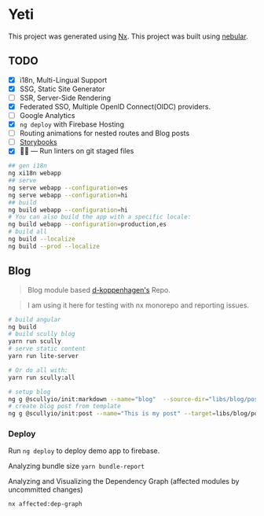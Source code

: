 # Yeti

This project was generated using [Nx](https://nx.dev). This project was built using [nebular](https://akveo.github.io/nebular/).

## TODO

- [x] i18n, Multi-Lingual Support
- [x] SSG, Static Site Generator
- [ ] SSR, Server-Side Rendering
- [x] Federated SSO, Multiple OpenID Connect(OIDC) providers.
- [ ] Google Analytics
- [x] `ng deploy` with Firebase Hosting
- [ ] Routing animations for nested routes and Blog posts
- [ ] [Storybooks](https://storybook.js.org/)
- [x] 🚫💩 — Run linters on git staged files

```bash
## gen i18n
ng xi18n webapp
## serve
ng serve webapp --configuration=es
ng serve webapp --configuration=hi
## build
ng build webapp --configuration=hi
# You can also build the app with a specific locale:
ng build webapp --configuration=production,es
# build all
ng build --localize
ng build --prod --localize
```

## Blog

> Blog module based [d-koppenhagen's](https://github.com/d-koppenhagen/d-koppenhagen.de) Repo.

> I am using it here for testing with nx monorepo and reporting issues.

```bash
# build angular
ng build
# build scully blog
yarn run scully
# serve static content
yarn run lite-server

# Or do all with:
yarn run scully:all
```

```bash
# setup blog
ng g @scullyio/init:markdown --name="blog"  --source-dir="libs/blog/posts" --route="home/blog"
# create blog post from template
ng g @scullyio/init:post --name="This is my post" --target=libs/blog/posts --meta-data-file="libs/blog/blog-post-template.yaml"
```

### Deploy

Run `ng deploy` to deploy demo app to firebase.

Analyzing bundle size `yarn bundle-report`

Analyzing and Visualizing the Dependency Graph (affected modules by uncommitted changes)

`nx affected:dep-graph`
